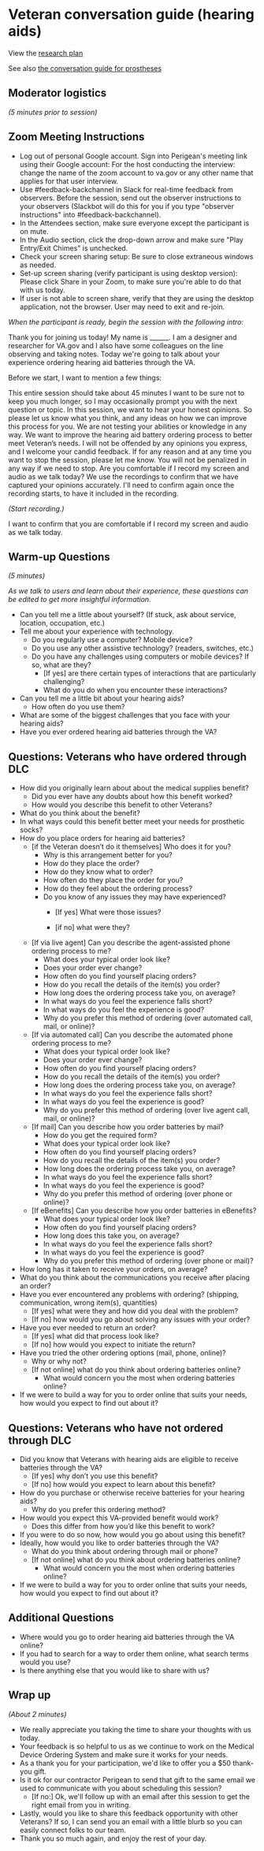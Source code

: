 # Veteran conversation guide (hearing aids)

View the [research plan](https://github.com/department-of-veterans-affairs/va.gov-team/blob/master/products/medical-device-tool/research/discovery-nov19/research-plan.md)

See also [the conversation guide for prostheses](https://github.com/department-of-veterans-affairs/va.gov-team/blob/master/products/medical-device-tool/research/discovery-nov19/veteran-conversation-guide-prostheses.md)

## Moderator logistics

_(5 minutes prior to session)_

## Zoom Meeting Instructions

- Log out of personal Google account. Sign into Perigean's meeting link using their Google account: For the host conducting the interview: change the name of the zoom account to va.gov or any other name that applies for that user interview.
- Use #feedback-backchannel in Slack for real-time feedback from observers. Before the session, send out the observer instructions to your observers (Slackbot will do this for you if you type "observer instructions" into #feedback-backchannel).
- In the Attendees section, make sure everyone except the participant is on mute.
- In the Audio section, click the drop-down arrow and make sure "Play Entry/Exit Chimes" is unchecked.
- Check your screen sharing setup: Be sure to close extraneous windows as needed.
- Set-up screen sharing (verify participant is using desktop version): Please click Share in your Zoom, to make sure you're able to do that with us today.
- If user is not able to screen share, verify that they are using the desktop application, not the browser. User may need to exit and re-join.

_When the participant is ready, begin the session with the following intro:_

Thank you for joining us today! My name is ______. I am a designer and researcher for VA.gov and I also have some colleagues on the line observing and taking notes. Today we're going to talk about your experience ordering hearing aid batteries through the VA.

Before we start, I want to mention a few things:

This entire session should take about 45 minutes I want to be sure not to keep you much longer, so I may occasionally prompt you with the next question or topic.
In this session, we want to hear your honest opinions. So please let us know what you think, and any ideas on how we can improve this process for you. We are not testing your abilities or knowledge in any way. We want to improve the hearing aid battery ordering process to better meet Veteran’s needs. I will not be offended by any opinions you express, and I welcome your candid feedback.
If for any reason and at any time you want to stop the session, please let me know. You will not be penalized in any way if we need to stop.
Are you comfortable if I record my screen and audio as we talk today? We use the recordings to confirm that we have captured your opinions accurately. I'll need to confirm again once the recording starts, to have it included in the recording.

_(Start recording.)_

I want to confirm that you are comfortable if I record my screen and audio as we talk today. 

## Warm-up Questions

_(5 minutes)_

_As we talk to users and learn about their experience, these questions can be edited to get more insightful information._

- Can you tell me a little about yourself? (If stuck, ask about service, location, occupation, etc.)
- Tell me about your experience with technology.
  - Do you regularly use a computer? Mobile device?
  - Do you use any other assistive technology? (readers, switches, etc.)
  - Do you have any challenges using computers or mobile devices? If so, what are they?
    - [If yes] are there certain types of interactions that are particularly challenging?
    - What do you do when you encounter these interactions?
- Can you tell me a little bit about your hearing aids?
    - How often do you use them?
- What are some of the biggest challenges that you face with your hearing aids?
- Have you ever ordered hearing aid batteries through the VA? 

## Questions: Veterans who have ordered through DLC
- How did you originally learn about about the medical supplies benefit? 
  - Did you ever have any doubts about how this benefit worked?
  - How would you describe this benefit to other Veterans?
- What do you think about the benefit? 
- In what ways could this benefit better meet your needs for prosthetic socks?
- How do you place orders for hearing aid batteries?
  - [if the Veteran doesn’t do it themselves] Who does it for you?
    - Why is this arrangement better for you?
    - How do they place the order?
    - How do they know what to order?
    - How often do they place the order for you?
    - How do they feel about the ordering process?
    - Do you know of any issues they may have experienced? 
      - [If yes] What were those issues?

      - [if no] what were they?
  - [If via live agent] Can you describe the agent-assisted phone ordering process to me?
    - What does your typical order look like?
    - Does your order ever change?
    - How often do you find yourself placing orders?
    - How do you recall the details of the item(s) you order?
    - How long does the ordering process take you, on average?
    - In what ways do you feel the experience falls short?
    - In what ways do you feel the experience is good?
    - Why do you prefer this method of ordering (over automated call, mail, or online)? 
  - [If via automated call] Can you describe the automated phone ordering process to me?
    - What does your typical order look like?
    - Does your order ever change?
    - How often do you find yourself placing orders?
    - How do you recall the details of the item(s) you order?
    - How long does the ordering process take you, on average?
    - In what ways do you feel the experience falls short?
    - In what ways do you feel the experience is good?
    - Why do you prefer this method of ordering (over live agent call, mail, or online)? 
  - [If mail] Can you describe how you order batteries by mail?
    - How do you get the required form?
    - What does your typical order look like?
    - How often do you find yourself placing orders?
    - How do you recall the details of the item(s) you order?
    - How long does the ordering process take you, on average?
    - In what ways do you feel the experience falls short?
    - In what ways do you feel the experience is good?
    - Why do you prefer this method of ordering (over phone or online)?
  - [If eBenefits] Can you describe how you order batteries in eBenefits?
    - What does your typical order look like?
    - How often do you find yourself placing orders?
    - How long does this take you, on average?
    - In what ways do you feel the experience falls short?
    - In what ways do you feel the experience is good?
    - Why do you prefer this method of ordering (over phone or mail)?
- How long has it taken to receive your orders, on average?
- What do you think about the communications you receive after placing an order?
- Have you ever encountered any problems with ordering? (shipping, communication, wrong item(s), quantities)
  - [If yes] what were they and how did you deal with the problem?
  - [If no] how would you go about solving any issues with your order?
- Have you ever needed to return an order?	
  - [If yes] what did that process look like?
  - [If no] how would you expect to initiate the return?
- Have you tried the other ordering options (mail, phone, online)? 
  - Why or why not?
  - [If not online] what do you think about ordering batteries online?
    - What would concern you the most when ordering batteries online?
- If we were to build a way for you to order online that suits your needs, how would you expect to find out about it?


## Questions: Veterans who have not ordered through DLC

- Did you know that Veterans with hearing aids are eligible to receive batteries through the VA?
  - [If yes] why don’t you use this benefit?
  - [If no] how would you expect to learn about this benefit?
- How do you purchase or otherwise receive batteries for your hearing aids? 
  - Why do you prefer this ordering method?
- How would you expect this VA-provided benefit would work?
  - Does this differ from how you’d like this benefit to work?
- If you were to do so now, how would you go about using this benefit?
- Ideally, how would you like to order batteries through the VA?
  - What do you think about ordering through mail or phone?
  - [If not online] what do you think about ordering batteries online?
    - What would concern you the most when ordering batteries online?
- If we were to build a way for you to order online that suits your needs, how would you expect to find out about it?

## Additional Questions
- Where would you go to order hearing aid batteries through the VA online?
- If you had to search for a way to order them online, what search terms would you use?
- Is there anything else that you would like to share with us?

## Wrap up

_(About 2 minutes)_

- We really appreciate you taking the time to share your thoughts with us today.
- Your feedback is so helpful to us as we continue to work on the Medical Device Ordering System and make sure it works for your needs.
- As a thank you for your participation, we'd like to offer you a $50 thank-you gift.
- Is it ok for our contractor Perigean to send that gift to the same email we used to communicate with you about scheduling this session?
  - [If no:] Ok, we'll follow up with an email after this session to get the right email from you in writing.
- Lastly, would you like to share this feedback opportunity with other Veterans? If so, I can send you an email with a little blurb so you can easily connect folks to our team.
- Thank you so much again, and enjoy the rest of your day.

